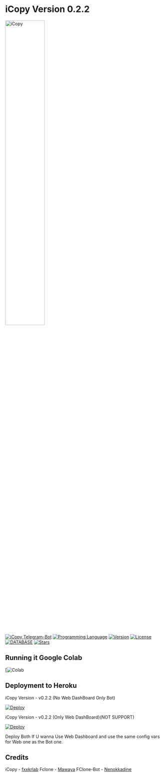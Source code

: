 # iCopy Version 0.2.2

[<img src="https://f002.backblazeb2.com/file/jsuforum-upload/optimized/1X/cff2835c1652bb57a18aac42a3eee34b51cd9b89_2_1380x386.gif" width="50%" alt="iCopy">](https://bbs.jsu.net/c/official-project/icopy/6)  

[![iCopy Telegram-Bot](https://img.shields.io/badge/iCopy-Telegram%20BOT-red?style=flat-square&logo=appveyor)](https://bbs.jsu.net/c/official-project/icopy/6)
[![Programming Language](https://img.shields.io/badge/LANGUAGE-Python%203.6%2B-success?style=flat-square&logo=appveyor)](https://bbs.jsu.net/c/official-project/icopy/6)
[![Version](https://img.shields.io/badge/Version-0.2.2-ff69b4?style=flat-square&logo=appveyor)](https://bbs.jsu.net/c/official-project/icopy/6)
[![License](https://img.shields.io/github/license/fxxkrlab/iCopy?style=flat-square&logo=appveyor)](https://bbs.jsu.net/c/official-project/icopy/6)
[![DATABASE](https://img.shields.io/badge/DATABASE-MongoDB-brightgreen?style=flat-square&logo=appveyor)](https://github.com/mongodb/mongo)
[![Stars](https://img.shields.io/github/stars/Nenokkadine/FClone-Bot?style=flat-square&logo=appveyor)](https://github.com/Nenokkadine/FClone-Bot)  

## Running it Google Colab
[![Colab](https://github.com/creazytom/iCopy-Heroku/blob/master/iCopy.ipynb) 
 
## Deployment to Heroku
iCopy Version - v0.2.2 (No Web DashBoard Only Bot)
 
[![Deploy](https://www.herokucdn.com/deploy/button.svg)](https://dashboard.heroku.com/new?template=https://github.com/Godcic/iCopy-Heroku/tree/master)

iCopy Version - v0.2.2 (Only Web DashBoard)(NOT SUPPORT)
 
[![Deploy](https://www.herokucdn.com/deploy/button.svg)](https://dashboard.heroku.com/new?template=https://github.com/Godcic/iCopy-Heroku/tree/web)

Deploy Both If U wanna Use Web Dashboard and use the same config vars for Web one as the Bot one.

## Credits 

iCopy - [fxxkrlab](https://github.com/fxxkrlab/iCopy)
Fclone - [Mawaya](https://github.com/mawaya/rclone)
FClone-Bot - [Nenokkadine](https://github.com/Nenokkadine/FClone-Bot)
